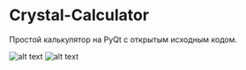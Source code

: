 # Crystal-Calculator
Простой калькулятор на PyQt с открытым исходным кодом.



![alt text](https://github.com/pj-crystal/Crystal-Calculator/blob/main/12.png?raw=true)
![alt text](https://github.com/pj-crystal/Crystal-Calculator/blob/main/11.png?raw=true)

